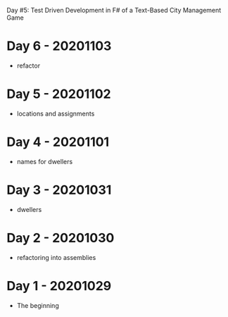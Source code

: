 Day #5: Test Driven Development in F# of a Text-Based City Management Game
# Day 6 - 20201103

* refactor

# Day 5 - 20201102

* locations and assignments

# Day 4 - 20201101

* names for dwellers

# Day 3 - 20201031

* dwellers

# Day 2 - 20201030

* refactoring into assemblies

# Day 1 - 20201029

* The beginning